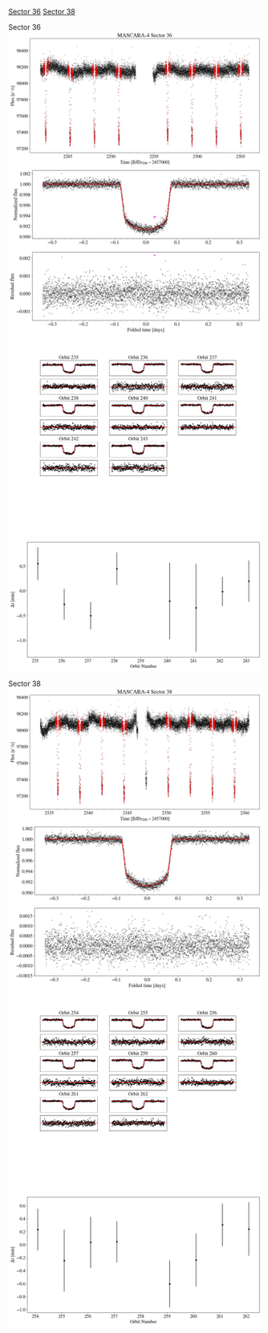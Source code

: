 [Sector 36](#sector36)
[Sector 38](#sector38)

<a name = "sector36"></a>
Sector 36
![alt text](/tt/MASCARA-4_Sector_36/MASCARA-4_Sector_36_a_TimeSeries.png)
![alt text](/tt/MASCARA-4_Sector_36/MASCARA-4_Sector_36_b_FoldedLightCurve.png)
![alt text](/tt/MASCARA-4_Sector_36/MASCARA-4_Sector_36_b_IndividualTransitsWithFit.png)
![alt text](/tt/MASCARA-4_Sector_36/MASCARA-4_Sector_36_c_TimingResiduals.png)

<a name = "sector38"></a>
Sector 38
![alt text](/tt/MASCARA-4_Sector_38/MASCARA-4_Sector_38_a_TimeSeries.png)
![alt text](/tt/MASCARA-4_Sector_38/MASCARA-4_Sector_38_b_FoldedLightCurve.png)
![alt text](/tt/MASCARA-4_Sector_38/MASCARA-4_Sector_38_b_IndividualTransitsWithFit.png)
![alt text](/tt/MASCARA-4_Sector_38/MASCARA-4_Sector_38_c_TimingResiduals.png)

